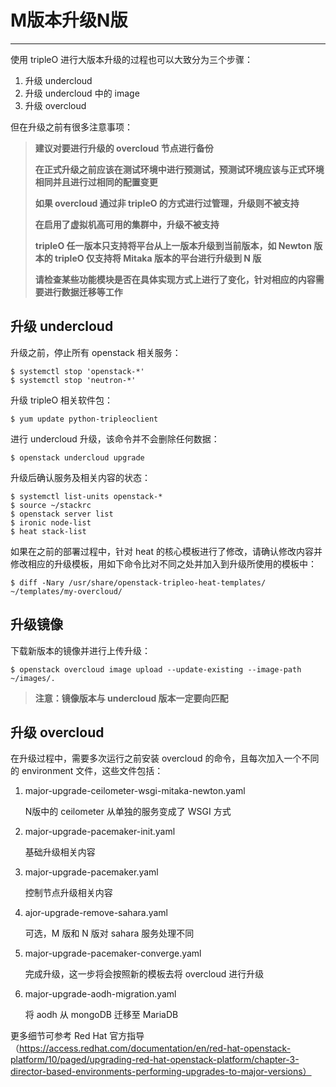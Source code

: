 # M版本升级N版

---

使用 tripleO 进行大版本升级的过程也可以大致分为三个步骤：

1. 升级 undercloud
2. 升级 undercloud 中的 image
3. 升级 overcloud

但在升级之前有很多注意事项：

> **建议对要进行升级的 overcloud 节点进行备份**
>
> **在正式升级之前应该在测试环境中进行预测试，预测试环境应该与正式环境相同并且进行过相同的配置变更**
>
> **如果 overcloud 通过非 tripleO 的方式进行过管理，升级则不被支持**
>
> **在启用了虚拟机高可用的集群中，升级不被支持**
>
> **tripleO 任一版本只支持将平台从上一版本升级到当前版本，如 Newton 版本的 tripleO 仅支持将 Mitaka 版本的平台进行升级到 N 版**
>
> **请检查某些功能模块是否在具体实现方式上进行了变化，针对相应的内容需要进行数据迁移等工作**

## 升级 undercloud

升级之前，停止所有 openstack 相关服务：

```shell
$ systemctl stop 'openstack-*'
$ systemctl stop 'neutron-*'
```

升级 tripleO 相关软件包：

```shell
$ yum update python-tripleoclient
```

进行 undercloud 升级，该命令并不会删除任何数据：

```shell
$ openstack undercloud upgrade
```

升级后确认服务及相关内容的状态：

```shell
$ systemctl list-units openstack-*
$ source ~/stackrc
$ openstack server list
$ ironic node-list
$ heat stack-list
```

如果在之前的部署过程中，针对 heat 的核心模板进行了修改，请确认修改内容并修改相应的升级模板，用如下命令比对不同之处并加入到升级所使用的模板中：

```shell
$ diff -Nary /usr/share/openstack-tripleo-heat-templates/ ~/templates/my-overcloud/
```

## 升级镜像

下载新版本的镜像并进行上传升级：

```shell
$ openstack overcloud image upload --update-existing --image-path ~/images/.
```

> **注意：镜像版本与 undercloud 版本一定要向匹配**

## 升级 overcloud

在升级过程中，需要多次运行之前安装 overcloud 的命令，且每次加入一个不同的 environment 文件，这些文件包括：

1. major-upgrade-ceilometer-wsgi-mitaka-newton.yaml 

   N版中的 ceilometer 从单独的服务变成了 WSGI 方式
   
2. major-upgrade-pacemaker-init.yaml
   
   基础升级相关内容
   
3. major-upgrade-pacemaker.yaml
   
   控制节点升级相关内容
   
4. ajor-upgrade-remove-sahara.yaml
   
   可选，M 版和 N 版对 sahara 服务处理不同
   
5. major-upgrade-pacemaker-converge.yaml

   完成升级，这一步将会按照新的模板去将 overcloud 进行升级
   
6. major-upgrade-aodh-migration.yaml
   
   将 aodh 从 mongoDB 迁移至 MariaDB
   
   
更多细节可参考 Red Hat 官方指导（https://access.redhat.com/documentation/en/red-hat-openstack-platform/10/paged/upgrading-red-hat-openstack-platform/chapter-3-director-based-environments-performing-upgrades-to-major-versions）
